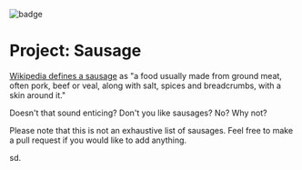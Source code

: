 ![badge](https://img.shields.io/endpoint?url=https://gist.githubusercontent.com/zugit/f0242563f130dbe8617c05a193c34441/raw/99e780b6ebead9446399d1f54479e05f8c64ebd9/raw/gistfile1.json)

Project: Sausage
=======

[Wikipedia defines a sausage](http://en.wikipedia.org/wiki/Sausage) as "a food usually made from ground meat, often pork, beef or veal, along with salt, spices and breadcrumbs, with a skin around it."

Doesn't that sound enticing?  Don't you like sausages? No? Why not?

Please note that this is not an exhaustive list of sausages. Feel free to make a pull request if you would like to add anything.

sd.

